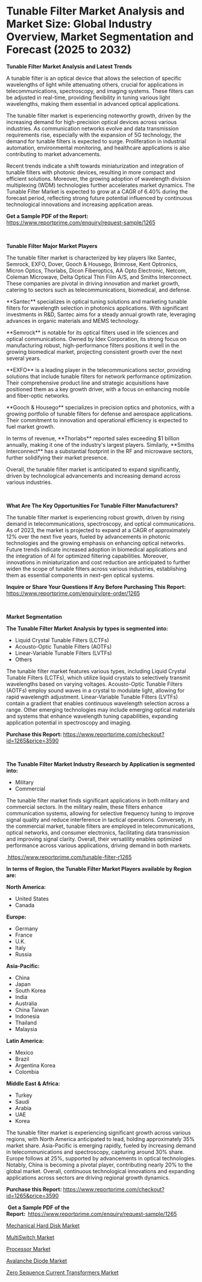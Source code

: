 <p><h1>Tunable Filter Market Analysis and Market Size: Global Industry Overview, Market Segmentation and Forecast (2025 to 2032)</h1></p><p><strong>Tunable Filter Market Analysis and Latest Trends</strong></p>
<p><p>A tunable filter is an optical device that allows the selection of specific wavelengths of light while attenuating others, crucial for applications in telecommunications, spectroscopy, and imaging systems. These filters can be adjusted in real-time, providing flexibility in tuning various light wavelengths, making them essential in advanced optical applications.</p><p>The tunable filter market is experiencing noteworthy growth, driven by the increasing demand for high-precision optical devices across various industries. As communication networks evolve and data transmission requirements rise, especially with the expansion of 5G technology, the demand for tunable filters is expected to surge. Proliferation in industrial automation, environmental monitoring, and healthcare applications is also contributing to market advancements.</p><p>Recent trends indicate a shift towards miniaturization and integration of tunable filters with photonic devices, resulting in more compact and efficient solutions. Moreover, the growing adoption of wavelength division multiplexing (WDM) technologies further accelerates market dynamics. The Tunable Filter Market is expected to grow at a CAGR of 6.40% during the forecast period, reflecting strong future potential influenced by continuous technological innovations and increasing application areas.</p></p>
<p><strong>Get a Sample PDF of the Report:&nbsp;</strong> <a href="https://www.reportprime.com/enquiry/request-sample/1265?utm_campaign=13&utm_medium=2&utm_source=Github&utm_content=ia&utm_term=18032025&utm_id=tunable-filter">https://www.reportprime.com/enquiry/request-sample/1265</a></p>
<p>&nbsp;</p>
<p><strong>Tunable Filter Major Market Players</strong></p>
<p><p>The tunable filter market is characterized by key players like Santec, Semrock, EXFO, Dover, Gooch & Housego, Brimrose, Kent Optronics, Micron Optics, Thorlabs, Dicon Fiberoptics, AA Opto Electronic, Netcom, Coleman Microwave, Delta Optical Thin Film A/S, and Smiths Interconnect. These companies are pivotal in driving innovation and market growth, catering to sectors such as telecommunications, biomedical, and defense.</p><p>**Santec** specializes in optical tuning solutions and marketing tunable filters for wavelength selection in photonics applications. With significant investments in R&D, Santec aims for a steady annual growth rate, leveraging advances in organic materials and MEMS technology.</p><p>**Semrock** is notable for its optical filters used in life sciences and optical communications. Owned by Idex Corporation, its strong focus on manufacturing robust, high-performance filters positions it well in the growing biomedical market, projecting consistent growth over the next several years.</p><p>**EXFO** is a leading player in the telecommunications sector, providing solutions that include tunable filters for network performance optimization. Their comprehensive product line and strategic acquisitions have positioned them as a key growth driver, with a focus on enhancing mobile and fiber-optic networks.</p><p>**Gooch & Housego** specializes in precision optics and photonics, with a growing portfolio of tunable filters for defense and aerospace applications. Their commitment to innovation and operational efficiency is expected to fuel market growth.</p><p>In terms of revenue, **Thorlabs** reported sales exceeding $1 billion annually, making it one of the industry's largest players. Similarly, **Smiths Interconnect** has a substantial footprint in the RF and microwave sectors, further solidifying their market presence.</p><p>Overall, the tunable filter market is anticipated to expand significantly, driven by technological advancements and increasing demand across various industries.</p></p>
<p>&nbsp;</p>
<p><strong>What Are The Key Opportunities For Tunable Filter Manufacturers?</strong></p>
<p><p>The tunable filter market is experiencing robust growth, driven by rising demand in telecommunications, spectroscopy, and optical communications. As of 2023, the market is projected to expand at a CAGR of approximately 12% over the next five years, fueled by advancements in photonic technologies and the growing emphasis on enhancing optical networks. Future trends indicate increased adoption in biomedical applications and the integration of AI for optimized filtering capabilities. Moreover, innovations in miniaturization and cost reduction are anticipated to further widen the scope of tunable filters across various industries, establishing them as essential components in next-gen optical systems.</p></p>
<p><strong>Inquire or Share Your Questions If Any Before Purchasing This Report:</strong> <a href="https://www.reportprime.com/enquiry/pre-order/1265?utm_campaign=13&utm_medium=2&utm_source=Github&utm_content=ia&utm_term=18032025&utm_id=tunable-filter">https://www.reportprime.com/enquiry/pre-order/1265</a></p>
<p>&nbsp;</p>
<p><strong>Market Segmentation</strong></p>
<p><strong>The Tunable Filter Market Analysis by types is segmented into:</strong></p>
<p><ul><li>Liquid Crystal Tunable Filters (LCTFs)</li><li>Acousto-Optic Tunable Filters (AOTFs)</li><li>Linear-Variable Tunable Filters (LVTFs)</li><li>Others</li></ul></p>
<p><p>The tunable filter market features various types, including Liquid Crystal Tunable Filters (LCTFs), which utilize liquid crystals to selectively transmit wavelengths based on varying voltages. Acousto-Optic Tunable Filters (AOTFs) employ sound waves in a crystal to modulate light, allowing for rapid wavelength adjustment. Linear-Variable Tunable Filters (LVTFs) contain a gradient that enables continuous wavelength selection across a range. Other emerging technologies may include emerging optical materials and systems that enhance wavelength tuning capabilities, expanding application potential in spectroscopy and imaging.</p></p>
<p><strong>Purchase this Report:&nbsp;</strong><a href="https://www.reportprime.com/checkout?id=1265&price=3590&utm_campaign=13&utm_medium=2&utm_source=Github&utm_content=ia&utm_term=18032025&utm_id=tunable-filter">https://www.reportprime.com/checkout?id=1265&price=3590</a></p>
<p>&nbsp;</p>
<p><strong>The Tunable Filter Market Industry Research by Application is segmented into:</strong></p>
<p><ul><li>Military</li><li>Commercial</li></ul></p>
<p><p>The tunable filter market finds significant applications in both military and commercial sectors. In the military realm, these filters enhance communication systems, allowing for selective frequency tuning to improve signal quality and reduce interference in tactical operations. Conversely, in the commercial market, tunable filters are employed in telecommunications, optical networks, and consumer electronics, facilitating data transmission and improving signal clarity. Overall, their versatility enables optimized performance across various applications, driving demand in both markets.</p></p>
<p><a href="https://www.reportprime.com/tunable-filter-r1265?utm_campaign=13&utm_medium=2&utm_source=Github&utm_content=ia&utm_term=18032025&utm_id=tunable-filter">&nbsp;https://www.reportprime.com/tunable-filter-r1265</a></p>
<p><strong>In terms of Region, the Tunable Filter Market Players available by Region are:</strong></p>
<p>
    <p> <strong> North America: </strong>
        <ul>
            <li>United States</li>
            <li>Canada</li>
        </ul>
        </p> 
    <p> <strong> Europe: </strong>
        <ul>
            <li>Germany</li>
            <li>France</li>
            <li>U.K.</li>
            <li>Italy</li>
            <li>Russia</li>
        </ul>
        </p> 
    <p> <strong> Asia-Pacific: </strong>
        <ul>
            <li>China</li>
            <li>Japan</li>
            <li>South Korea</li>
            <li>India</li>
            <li>Australia</li>
            <li>China Taiwan</li>
            <li>Indonesia</li>
            <li>Thailand</li>
            <li>Malaysia</li>
        </ul>
        </p> 
    <p> <strong> Latin America: </strong>
        <ul>
            <li>Mexico</li>
            <li>Brazil</li>
            <li>Argentina Korea</li>
            <li>Colombia</li>
        </ul>
        </p> 
    <p> <strong> Middle East & Africa: </strong>
        <ul>
            <li>Turkey</li>
            <li>Saudi</li>
            <li>Arabia</li>
            <li>UAE</li>
            <li>Korea</li>
        </ul>
    </p>
    </p>
<p><p>The tunable filter market is experiencing significant growth across various regions, with North America anticipated to lead, holding approximately 35% market share. Asia-Pacific is emerging rapidly, fueled by increasing demand in telecommunications and spectroscopy, capturing around 30% share. Europe follows at 25%, supported by advancements in optical technologies. Notably, China is becoming a pivotal player, contributing nearly 20% to the global market. Overall, continuous technological innovations and expanding applications across sectors are driving regional growth dynamics.</p></p>
<p><strong>Purchase this Report: </strong><a href="https://www.reportprime.com/checkout?id=1265&price=3590&utm_campaign=13&utm_medium=2&utm_source=Github&utm_content=ia&utm_term=18032025&utm_id=tunable-filter">https://www.reportprime.com/checkout?id=1265&price=3590</a></p>
<p>&nbsp;<strong>Get a Sample PDF of the Report:&nbsp;&nbsp;</strong><a href="https://www.reportprime.com/enquiry/request-sample/1265?utm_campaign=13&utm_medium=2&utm_source=Github&utm_content=ia&utm_term=18032025&utm_id=tunable-filter">https://www.reportprime.com/enquiry/request-sample/1265</a></p>
<p><strong></strong></p>
<p><p><a href="https://github.com/popupioo/Market-Research-Report-List-1/blob/main/mechanical-hard-disk-market.md?utm_campaign=13&utm_medium=2&utm_source=Github&utm_content=ia&utm_term=18032025&utm_id=tunable-filter">Mechanical Hard Disk Market</a></p><p><a href="https://github.com/felishtimoti/Market-Research-Report-List-1/blob/main/multiswitch-market.md?utm_campaign=13&utm_medium=2&utm_source=Github&utm_content=ia&utm_term=18032025&utm_id=tunable-filter">MultiSwitch Market</a></p><p><a href="https://github.com/abantolemox08/Market-Research-Report-List-1/blob/main/processor-market.md?utm_campaign=13&utm_medium=2&utm_source=Github&utm_content=ia&utm_term=18032025&utm_id=tunable-filter">Processor Market</a></p><p><a href="https://github.com/briandahm87/Market-Research-Report-List-1/blob/main/avalanche-diode-market.md?utm_campaign=13&utm_medium=2&utm_source=Github&utm_content=ia&utm_term=18032025&utm_id=tunable-filter">Avalanche Diode Market</a></p><p><a href="https://github.com/muhjanaidu/Market-Research-Report-List-1/blob/main/zero-sequence-current-transformers-market.md?utm_campaign=13&utm_medium=2&utm_source=Github&utm_content=ia&utm_term=18032025&utm_id=tunable-filter">Zero Sequence Current Transformers Market</a></p></p>